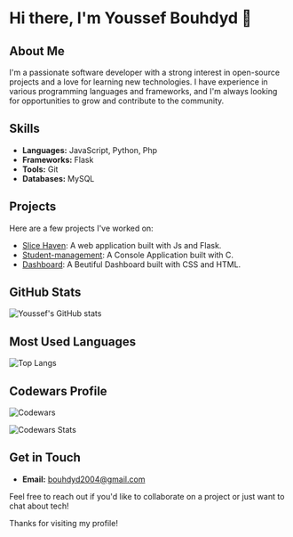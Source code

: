 # Hi there, I'm Youssef Bouhdyd 👋

## About Me
I'm a passionate software developer with a strong interest in open-source projects and a love for learning new technologies. I have experience in various programming languages and frameworks, and I'm always looking for opportunities to grow and contribute to the community.

## Skills
- **Languages:** JavaScript, Python, Php
- **Frameworks:** Flask
- **Tools:** Git
- **Databases:** MySQL

## Projects
Here are a few projects I've worked on:

- [Slice Haven](https://github.com/YoussefBouhdyd/slice-haven): A web application built with Js and Flask.
- [Student-management](https://github.com/YoussefBouhdyd/Studuents-manegment): A Console Application built with C.
- [Dashboard](https://github.com/YoussefBouhdyd/Dashboard): A Beutiful Dashboard built with CSS and HTML.

## GitHub Stats
![Youssef's GitHub stats](https://github-readme-stats.vercel.app/api?username=YoussefBouhdyd&show_icons=true&theme=radical)

## Most Used Languages
![Top Langs](https://github-readme-stats.vercel.app/api/top-langs/?username=YoussefBouhdyd&layout=compact&theme=radical)

## Codewars Profile
![Codewars](https://www.codewars.com/users/Bouhdyd/badges/large)

![Codewars Stats](https://github.r2v.ch/codewars?user=Bouhdyd&theme=dark)



## Get in Touch
- **Email:** bouhdyd2004@gmail.com

Feel free to reach out if you'd like to collaborate on a project or just want to chat about tech!

Thanks for visiting my profile!
